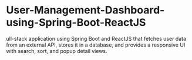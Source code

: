 # User-Management-Dashboard-using-Spring-Boot-ReactJS
ull-stack application using Spring Boot and ReactJS that fetches user data from an external API, stores it in a database, and provides a responsive UI with search, sort, and popup detail views.
